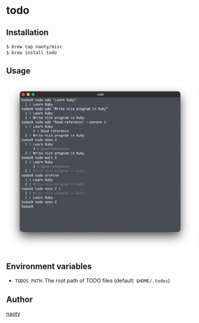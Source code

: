 # todo

## Installation

```
$ brew tap naoty/misc
$ brew install todo
```

## Usage
![usage](./usage.png)

## Environment variables
* `TODOS_PATH`: The root path of TODO files (default: `$HOME/.todos`)

## Author

[naoty](https://github.com/naoty)
